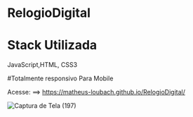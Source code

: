 ﻿# RelogioDigital

 

# Stack Utilizada
JavaScript,HTML, CSS3 

#Totalmente responsivo Para Mobile

Acesse: ==> https://matheus-loubach.github.io/RelogioDigital/

![Captura de Tela (197)](https://user-images.githubusercontent.com/34719454/183529463-5d9af694-e052-456b-b7ae-931eea1c3b79.png)


